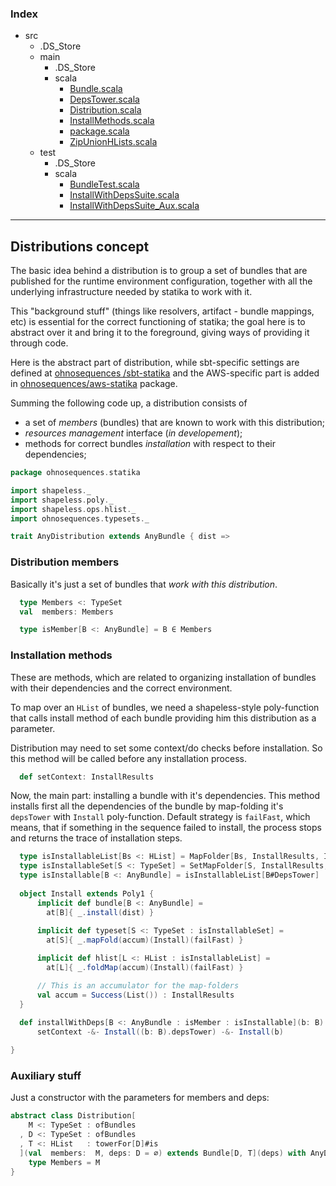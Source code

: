 ### Index

+ src
  + .DS_Store
  + main
    + .DS_Store
    + scala
      + [Bundle.scala](Bundle.md)
      + [DepsTower.scala](DepsTower.md)
      + [Distribution.scala](Distribution.md)
      + [InstallMethods.scala](InstallMethods.md)
      + [package.scala](package.md)
      + [ZipUnionHLists.scala](ZipUnionHLists.md)
  + test
    + .DS_Store
    + scala
      + [BundleTest.scala](../../test/scala/BundleTest.md)
      + [InstallWithDepsSuite.scala](../../test/scala/InstallWithDepsSuite.md)
      + [InstallWithDepsSuite_Aux.scala](../../test/scala/InstallWithDepsSuite_Aux.md)

------

## Distributions concept

The basic idea behind a distribution is to group a set of bundles that are published for the 
runtime environment configuration, together with all the underlying infrastructure needed by 
statika to work with it.

This "background stuff" (things like resolvers, artifact - bundle mappings, etc) is essential for
the correct functioning of statika; the goal here is to abstract over it and bring it to the
foreground, giving ways of providing it through code.

Here is the abstract part of distribution, while sbt-specific settings are defined at [ohnosequences
/sbt-statika](https://github.com/ohnosequences/sbt-statika) and the AWS-specific part is added in
[ohnosequences/aws-statika](https://github.com/ohnosequences/aws-statika) package.

Summing the following code up, a distribution consists of
- a set of _members_ (bundles) that are known to work with this distribution;
- _resources management_ interface (_in developement_);
- methods for correct bundles _installation_ with respect to their dependencies;


```scala
package ohnosequences.statika

import shapeless._
import shapeless.poly._
import shapeless.ops.hlist._
import ohnosequences.typesets._

trait AnyDistribution extends AnyBundle { dist =>
```

### Distribution members

Basically it's just a set of bundles that _work with this distribution_.

```scala
  type Members <: TypeSet
  val  members: Members

  type isMember[B <: AnyBundle] = B ∈ Members
```

### Installation methods

These are methods, which are related to organizing installation of bundles with their
dependencies and the correct environment.

To map over an `HList` of bundles, we need a shapeless-style poly-function that calls install
method of each bundle providing him this distribution as a parameter.

Distribution may need to set some context/do checks before installation. So this method will 
be called before any installation process.

```scala
  def setContext: InstallResults
```

Now, the main part: installing a bundle with it's dependencies. This method installs first 
all the dependencies of the bundle by map-folding it's `depsTower` with `Install` 
poly-function. Default strategy is `failFast`, which means, that if something in the 
sequence failed to install, the process stops and returns the trace of installation steps.

```scala
  type isInstallableList[Bs <: HList] = MapFolder[Bs, InstallResults, Install.type]
  type isInstallableSet[S <: TypeSet] = SetMapFolder[S, InstallResults, Install.type]
  type isInstallable[B <: AnyBundle] = isInstallableList[B#DepsTower]
 
  object Install extends Poly1 {
      implicit def bundle[B <: AnyBundle] =
        at[B]{ _.install(dist) }
 
      implicit def typeset[S <: TypeSet : isInstallableSet] =
        at[S]{ _.mapFold(accum)(Install)(failFast) }

      implicit def hlist[L <: HList : isInstallableList] =
        at[L]{ _.foldMap(accum)(Install)(failFast) }

      // This is an accumulator for the map-folders
      val accum = Success(List()) : InstallResults
  }
 
  def installWithDeps[B <: AnyBundle : isMember : isInstallable](b: B): InstallResults =
      setContext -&- Install((b: B).depsTower) -&- Install(b)

}
```

 
### Auxiliary stuff

Just a constructor with the parameters for members and deps:


```scala
abstract class Distribution[
    M <: TypeSet : ofBundles
  , D <: TypeSet : ofBundles
  , T <: HList   : towerFor[D]#is
  ](val  members:  M, deps: D = ∅) extends Bundle[D, T](deps) with AnyDistribution {
    type Members = M 
}

```

